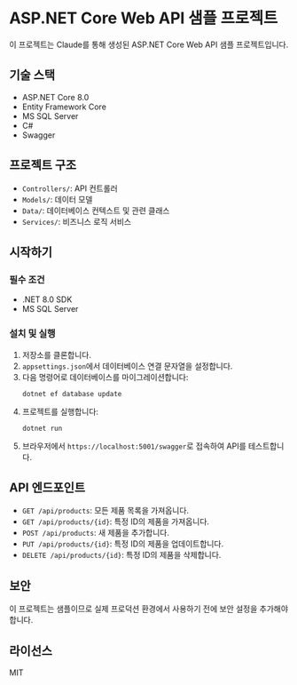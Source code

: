 # ASP.NET Core Web API 샘플 프로젝트

이 프로젝트는 Claude를 통해 생성된 ASP.NET Core Web API 샘플 프로젝트입니다.

## 기술 스택

- ASP.NET Core 8.0
- Entity Framework Core
- MS SQL Server
- C#
- Swagger

## 프로젝트 구조

- `Controllers/`: API 컨트롤러
- `Models/`: 데이터 모델
- `Data/`: 데이터베이스 컨텍스트 및 관련 클래스
- `Services/`: 비즈니스 로직 서비스

## 시작하기

### 필수 조건

- .NET 8.0 SDK
- MS SQL Server

### 설치 및 실행

1. 저장소를 클론합니다.
2. `appsettings.json`에서 데이터베이스 연결 문자열을 설정합니다.
3. 다음 명령어로 데이터베이스를 마이그레이션합니다:
   ```
   dotnet ef database update
   ```
4. 프로젝트를 실행합니다:
   ```
   dotnet run
   ```
5. 브라우저에서 `https://localhost:5001/swagger`로 접속하여 API를 테스트합니다.

## API 엔드포인트

- `GET /api/products`: 모든 제품 목록을 가져옵니다.
- `GET /api/products/{id}`: 특정 ID의 제품을 가져옵니다.
- `POST /api/products`: 새 제품을 추가합니다.
- `PUT /api/products/{id}`: 특정 ID의 제품을 업데이트합니다.
- `DELETE /api/products/{id}`: 특정 ID의 제품을 삭제합니다.

## 보안

이 프로젝트는 샘플이므로 실제 프로덕션 환경에서 사용하기 전에 보안 설정을 추가해야 합니다.

## 라이선스

MIT